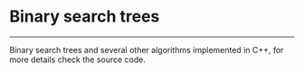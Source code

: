 # Binary search trees
------------------------------------

Binary search trees and several other algorithms implemented in C++, for more details check the source code.
